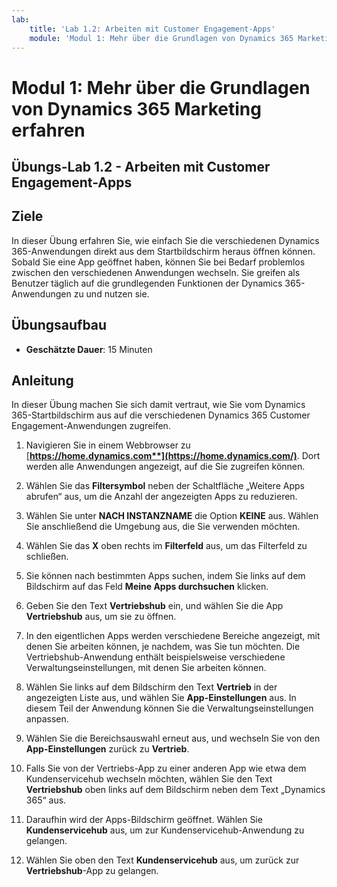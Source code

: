 ```yaml
---
lab:
    title: 'Lab 1.2: Arbeiten mit Customer Engagement-Apps'
    module: 'Modul 1: Mehr über die Grundlagen von Dynamics 365 Marketing erfahren'
---
```


Modul 1: Mehr über die Grundlagen von Dynamics 365 Marketing erfahren
========================

## Übungs-Lab 1.2 - Arbeiten mit Customer Engagement-Apps 

## Ziele

In dieser Übung erfahren Sie, wie einfach Sie die verschiedenen Dynamics 365-Anwendungen direkt aus dem Startbildschirm heraus öffnen können. Sobald Sie eine App geöffnet haben, können Sie bei Bedarf problemlos zwischen den verschiedenen Anwendungen wechseln. Sie greifen als Benutzer täglich auf die grundlegenden Funktionen der Dynamics 365-Anwendungen zu und nutzen sie.


## Übungsaufbau

  - **Geschätzte Dauer**: 15 Minuten

## Anleitung

In dieser Übung machen Sie sich damit vertraut, wie Sie vom Dynamics 365-Startbildschirm aus auf die verschiedenen Dynamics 365 Customer Engagement-Anwendungen zugreifen. 

1. Navigieren Sie in einem Webbrowser zu [**https://home.dynamics.com**](https://home.dynamics.com/)**. Dort werden alle Anwendungen angezeigt, auf die Sie zugreifen können. 

2. Wählen Sie das **Filtersymbol** neben der Schaltfläche „Weitere Apps abrufen“ aus, um die Anzahl der angezeigten Apps zu reduzieren. 

3. Wählen Sie unter **NACH INSTANZNAME** die Option **KEINE** aus. Wählen Sie anschließend die Umgebung aus, die Sie verwenden möchten. 

4. Wählen Sie das **X** oben rechts im **Filterfeld** aus, um das Filterfeld zu schließen. 

5. Sie können nach bestimmten Apps suchen, indem Sie links auf dem Bildschirm auf das Feld **Meine Apps durchsuchen** klicken. 

6. Geben Sie den Text **Vertriebshub** ein, und wählen Sie die App **Vertriebshub** aus, um sie zu öffnen. 

7. In den eigentlichen Apps werden verschiedene Bereiche angezeigt, mit denen Sie arbeiten können, je nachdem, was Sie tun möchten. Die Vertriebshub-Anwendung enthält beispielsweise verschiedene Verwaltungseinstellungen, mit denen Sie arbeiten können. 

8. Wählen Sie links auf dem Bildschirm den Text **Vertrieb** in der angezeigten Liste aus, und wählen Sie **App-Einstellungen** aus. In diesem Teil der Anwendung können Sie die Verwaltungseinstellungen anpassen. 

9. Wählen Sie die Bereichsauswahl erneut aus, und wechseln Sie von den **App-Einstellungen** zurück zu **Vertrieb**.

10. Falls Sie von der Vertriebs-App zu einer anderen App wie etwa dem Kundenservicehub wechseln möchten, wählen Sie den Text **Vertriebshub** oben links auf dem Bildschirm neben dem Text „Dynamics 365“ aus. 

11. Daraufhin wird der Apps-Bildschirm geöffnet. Wählen Sie **Kundenservicehub** aus, um zur Kundenservicehub-Anwendung zu gelangen. 

12. Wählen Sie oben den Text **Kundenservicehub** aus, um zurück zur **Vertriebshub**-App zu gelangen. 
